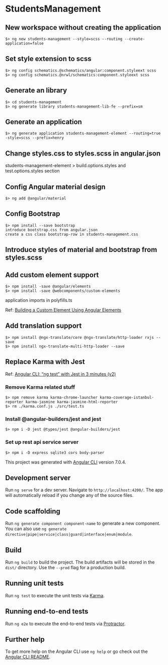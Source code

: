 # StudentsManagement
## New workspace without creating the application
    $> ng new students-management --style=scss --routing --create-application=false
    
## Set style extension to scss    
    $> ng config schematics.@schematics/angular:component.styleext scss
    $> ng config schematics.@nrwl/schematics:component.styleext scss
    
## Generate an library    
    $> cd students-management
    $> ng generate library students-management-lib-fe --prefix=sm

## Generate an application
    $> ng generate application students-management-element --routing=true -style=scss --prefix=henry
    
## Change styles.css to styles.scss in angular.json
  students-management-element > build.options.styles and test.options.styles section
  
## Config Angular material design
    $> ng add @angular/material

## Config Bootstrap
    $> npm install --save bootstrap 
    introduce bootstrap.css from angular.json
    create a css class bootstrap-row in students-management.css
    
## Introduce styles of material and bootstrap from styles.scss

## Add custom element support
    $> npm install -save @angular/elements
    $> npm install -save @webcomponents/custom-elements
  application imports in polyfills.ts
  
  Ref: [Building a Custom Element Using Angular Elements](https://nitayneeman.com/posts/building-a-custom-element-using-angular-elements/)
  
## Add translation support
    $> npm install @ngx-translate/core @ngx-translate/http-loader rxjs --save
    $> npm install ngx-translate-multi-http-loader --save
    
## Replace Karma with Jest
  Ref: [Angular CLI: “ng test” with Jest in 3 minutes (v2)](https://blog.angularindepth.com/angular-cli-ng-test-with-jest-in-3-minutes-v2-1060ddd7908d)
  
### Remove Karma related stuff
    $> npm remove karma karma-chrome-launcher karma-coverage-istanbul-reporter karma-jasmine karma-jasmine-html-reporter
    $> rm ./karma.conf.js ./src/test.ts
### Install @angular-builders/jest and jest
    $> npm i -D jest @types/jest @angular-builders/jest
    
### Set up rest api service server
    $> npm i -D express sqlite3 cors body-parser
    

This project was generated with [Angular CLI](https://github.com/angular/angular-cli) version 7.0.4.

## Development server

Run `ng serve` for a dev server. Navigate to `http://localhost:4200/`. The app will automatically reload if you change any of the source files.

## Code scaffolding

Run `ng generate component component-name` to generate a new component. You can also use `ng generate directive|pipe|service|class|guard|interface|enum|module`.

## Build

Run `ng build` to build the project. The build artifacts will be stored in the `dist/` directory. Use the `--prod` flag for a production build.

## Running unit tests

Run `ng test` to execute the unit tests via [Karma](https://karma-runner.github.io).

## Running end-to-end tests

Run `ng e2e` to execute the end-to-end tests via [Protractor](http://www.protractortest.org/).

## Further help

To get more help on the Angular CLI use `ng help` or go check out the [Angular CLI README](https://github.com/angular/angular-cli/blob/master/README.md).

